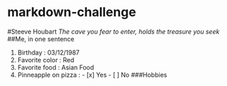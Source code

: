 # markdown-challenge
#Steeve Houbart
*The cave you fear to enter, holds the treasure you seek*
##Me, in one sentence
1. Birthday : 03/12/1987
2. Favorite color : Red
3. Favorite food : Asian Food
4. Pinneapple on pizza : - [x] Yes - [ ] No
###Hobbies